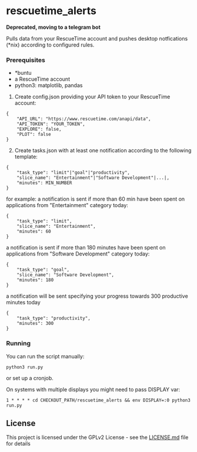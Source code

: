 # rescuetime_alerts

**Deprecated, moving to a telegram bot**

Pulls data from your RescueTime account and pushes desktop notfications (\*nix) according to configured rules.

### Prerequisites

- \*buntu
- a RescueTime account
- python3: matplotlib, pandas

1. Create config.json providing your API token to your RescueTime account:

```
{
	"API_URL": "https://www.rescuetime.com/anapi/data",
	"API_TOKEN": "YOUR_TOKEN",
	"EXPLORE": false,
	"PLOT": false
}
```
2. Create tasks.json with at least one notification according to the following template:
```
{
	"task_type": "limit"|"goal"|"productivity",
	"slice_name": "Entertainment"|"Software Development"|...|,
	"minutes": MIN_NUMBER
}
```
for example:
a notification is sent if more than 60 min have been spent on applications from "Entertainment" category today:
```
{
	"task_type": "limit",
	"slice_name": "Entertainment",
	"minutes": 60
}
```
a notification is sent if more than 180 minutes have been spent on applications from "Software Development" category today:
```
{
	"task_type": "goal",
	"slice_name": "Software Development",
	"minutes": 180
}
```
a notification will be sent specifying your progress towards 300 productive minutes today
```
{
	"task_type": "productivity",
	"minutes": 300
}
```

### Running

You can run the script manually:

```
python3 run.py
```

or set up a cronjob.

On systems with multiple displays you might need to pass DISPLAY var:
```
1 * * * * cd CHECKOUT_PATH/rescuetime_alerts && env DISPLAY=:0 python3 run.py
```

## License

This project is licensed under the GPLv2 License - see the [LICENSE.md](LICENSE.md) file for details
